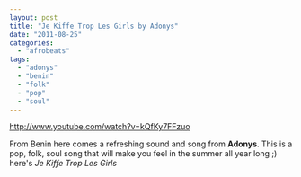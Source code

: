 ```yaml
---
layout: post
title: "Je Kiffe Trop Les Girls by Adonys"
date: "2011-08-25"
categories: 
  - "afrobeats"
tags: 
  - "adonys"
  - "benin"
  - "folk"
  - "pop"
  - "soul"
---
```


http://www.youtube.com/watch?v=kQfKy7FFzuo

From Benin here comes a refreshing sound and song from **Adonys**. This is a pop, folk, soul song that will make you feel in the summer all year long ;) here's _Je Kiffe Trop Les Girls_
